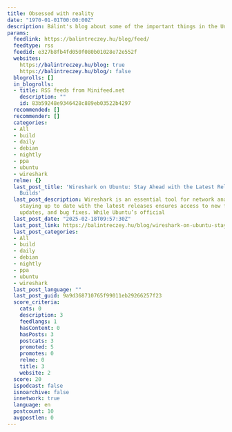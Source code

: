 ```yaml
---
title: Obsessed with reality
date: "1970-01-01T00:00:00Z"
description: Bálint's blog about some of the important things in the Universe
params:
  feedlink: https://balintreczey.hu/blog/feed/
  feedtype: rss
  feedid: e327b8fb4fd050f080b01028e72e552f
  websites:
    https://balintreczey.hu/blog: true
    https://balintreczey.hu/blog/: false
  blogrolls: []
  in_blogrolls:
  - title: RSS feeds from Minifeed.net
    description: ""
    id: 83b59248e9346428c889eb03522b4297
  recommended: []
  recommender: []
  categories:
  - All
  - build
  - daily
  - debian
  - nightly
  - ppa
  - ubuntu
  - wireshark
  relme: {}
  last_post_title: 'Wireshark on Ubuntu: Stay Ahead with the Latest Releases and Nightly
    Builds'
  last_post_description: Wireshark is an essential tool for network analysis, and
    staying up to date with the latest releases ensures access to new features, security
    updates, and bug fixes. While Ubuntu’s official
  last_post_date: "2025-02-18T09:57:30Z"
  last_post_link: https://balintreczey.hu/blog/wireshark-on-ubuntu-stay-ahead-with-the-latest-releases-and-nightly-builds/
  last_post_categories:
  - All
  - build
  - daily
  - debian
  - nightly
  - ppa
  - ubuntu
  - wireshark
  last_post_language: ""
  last_post_guid: 9a9d368710765f99011eb29266257f23
  score_criteria:
    cats: 0
    description: 3
    feedlangs: 1
    hasContent: 0
    hasPosts: 3
    postcats: 3
    promoted: 5
    promotes: 0
    relme: 0
    title: 3
    website: 2
  score: 20
  ispodcast: false
  isnoarchive: false
  innetwork: true
  language: en
  postcount: 10
  avgpostlen: 0
---
```

